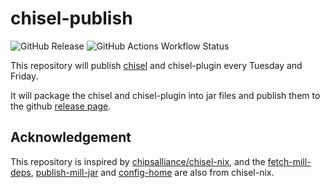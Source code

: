 # chisel-publish

![GitHub Release](https://img.shields.io/github/v/release/Emin017/chisel-publish) ![GitHub Actions Workflow Status](https://img.shields.io/github/actions/workflow/status/Emin017/chisel-publish/release.yml)

This repository will publish [chisel](https://github.com/chipsalliance/chisel) and chisel-plugin every Tuesday and Friday.

It will package the chisel and chisel-plugin into jar files and publish them to the github [release page](https://github.com/Emin017/chisel-publish/releases).

## Acknowledgement

This repository is inspired by [chipsalliance/chisel-nix](https://github.com/chipsalliance/chisel-nix), and the [fetch-mill-deps](nix/fetch-mill-deps.nix), [publish-mill-jar](nix/publish-mill-jar.nix) and [config-home](nix/config-home.nix) are also from chisel-nix.
